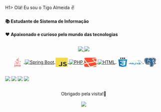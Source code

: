 H1> Olá! Eu sou o Tigo Almeida ✌️</H1>  
<H4> 📚 Estudante de Sistema de Informação </H4>
<H4> ❤ Apaixonado e curioso pelo mundo das tecnologias </H4>

  ##

<div align="center">
  <a href="https://github.com/tiagodalmeida87">
  <img height="180em" src="https://github-readme-stats.vercel.app/api?username=tiagodalmeida87&show_icons=true&theme=dark&include_all_commits=true&count_private=true"/>
  <img height="180em" src="https://github-readme-stats.vercel.app/api/top-langs/?username=tiagodalmeida87&layout=compact&langs_count=7&theme=dark"/>
</div>

<div align="center" style="display: inline_block"><br>
    <img align="center" alt="Java" height="30" width="40" src="https://github.com/devicons/devicon/blob/master/icons/java/java-plain-wordmark.svg" />
    <img align="center" alt="Spring Boot" height="30" width="40" src="https://cdn.jsdelivr.net/gh/devicons/devicon/icons/spring/spring-original-wordmark.svg" />
    <img align="center" alt="JavaScript" height="30" width="40" src="https://github.com/devicons/devicon/blob/master/icons/javascript/javascript-original.svg" />
    <img align="center" alt="PHP" height="30" width="40" src="https://cdn.jsdelivr.net/gh/devicons/devicon/icons/php/php-original.svg" />
    <img align="center" alt="Laravel" height="30" width="40" src="https://github.com/devicons/devicon/blob/master/icons/laravel/laravel-plain.svg" />
    <img align="center" alt="HTML" height="30" width="40" src="https://cdn.jsdelivr.net/gh/devicons/devicon/icons/html5/html5-original.svg"/>
    <img align="center" alt="CSS" height="30" width="40" src="https://github.com/devicons/devicon/blob/master/icons/css3/css3-original-wordmark.svg"/>
    <img align="center" alt="MySQL" height="30" width="40" src="https://github.com/devicons/devicon/blob/master/icons/mysql/mysql-plain-wordmark.svg"/>
    <img align="center" alt="Postgresql" height="30" width="40" src="https://github.com/devicons/devicon/blob/master/icons/postgresql/postgresql-original.svg" />  
</div>

  ##

<div> 
    <a href="https://www.linkedin.com/in/tiagodalmeida87/" target="_blank"><img src="https://img.shields.io/badge/-LinkedIn-%230077B5?style=for-the-badge&logo=linkedin&logoColor=white" target="_blank"></a> 
    <a href="https://www.instagram.com/tiagodalmeida87/" target="_blank"><img src="https://img.shields.io/badge/-Instagram-%23E4405F?style=for-the-badge&logo=instagram&logoColor=white" target="_blank"></a>
    <a href="https://t.me/tiagodalmeida87" target="_blank"><img src="https://img.shields.io/badge/Telegram-2CA5E0?style=for-the-badge&logo=telegram&logoColor=white" target="_blank"></a>
    <a href = "mailto:tiagodalmeida87@gmail.com"><img src="https://img.shields.io/badge/Gmail-D14836?style=for-the-badge&logo=gmail&logoColor=white" target="_blank"></a> 
</div>

  ##
  
<div align="center">
  <p align="center"> Obrigado pela visita!👋 </p>  
  <p> <img align="center" src="https://profile-counter.glitch.me/tiagodalmeida87/count.svg" /></p>
</div>
